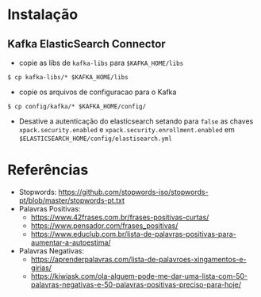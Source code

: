 # Instalação
## Kafka ElasticSearch Connector
- copie as libs de `kafka-libs` para `$KAFKA_HOME/libs`
```
$ cp kafka-libs/* $KAFKA_HOME/libs
```

- copie os arquivos de configuracao para o Kafka
```
$ cp config/kafka/* $KAFKA_HOME/config/
```

- Desative a autenticação do elasticsearch setando para `false` as chaves `xpack.security.enabled` e `xpack.security.enrollment.enabled` em `$ELASTICSEARCH_HOME/config/elastisearch.yml`

# Referências
- Stopwords: https://github.com/stopwords-iso/stopwords-pt/blob/master/stopwords-pt.txt
- Palavras Positivas: 
    - https://www.42frases.com.br/frases-positivas-curtas/
    - https://www.pensador.com/frases_positivas/
    - https://www.educlub.com.br/lista-de-palavras-positivas-para-aumentar-a-autoestima/
- Palavras Negativas:
    - https://aprenderpalavras.com/lista-de-palavroes-xingamentos-e-girias/
    - https://kiwiask.com/ola-alguem-pode-me-dar-uma-lista-com-50-palavras-negativas-e-50-palavras-positivas-preciso-para-hoje/